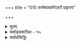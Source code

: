 +++
title = "015 तत्त्वेष्वाथर्वणेऽष्टौ प्रकृतय"

+++
<details><summary>मूलम्</summary>

तत्त्वेष्वाथर्वणेऽष्टौ प्रकृतय उदिताः षोडशान्ये विकारा निष्कर्षेदंपरेऽस्मिन् वचसि तदितरत्सर्वमावर्जनीयम् ।  
दृष्ट्वा सांख्यं पुराणादिकमपि बहुधा निर्वहन्त्येतदेके चिन्तासाफल्यमान्द्याच्छ्रमबहुलतयाऽप्यत्र तज्ज्ञैरुदासि ॥ १५ ॥
</details>

<details><summary>सर्वाङ्कषटीका - १५</summary>

‘तत्त्वसृष्ट्यैकरूप्यात्” इत्युक्तौ विरोधमाशङ्कय परिहरति – तत्त्वेष्वित्यादि । **आथर्वणे** = अथर्व- शाखासंबन्धिवाक्ये, **तत्त्वेषु** = चतुर्विंशतितत्त्वेषु अष्टौ प्रकृतयः, अन्ये षोडश विकाराः उदिताः । 'अष्टौ प्रकृतयः षोडश विकाराः' इत्याथर्वणी श्रुतिः ।  
चतुर्विंशति प्राकृततत्त्वेषु प्रकृति-महद्-अहङ्काराः, पञ्च तन्मात्राणि  
चेति मिलित्वा अष्टौ प्रकृतयः ।  
इतराणि षोडशतत्त्वानि विकृतयः इति गणितानि ।  
+++(१० इन्द्रियाणि, ५ भूतानि, मनः = १६। )+++


प्रकृतित-त्त्वम् आद्यम् ।  
ततो महत्तत्त्वम् ।  
ततोऽहङ्काराख्यं तत्त्वम् ।  
ततः सात्त्विकाहङ्कारात् एकादशेन्द्रियाणि,  
तामसाहङ्कारात् पञ्च तन्मात्राणि ।  
पञ्चतन्मात्रेभ्यः पञ्चभूतान्युत्पद्यन्त इति सांख्यानां प्रक्रिया । 

एवञ्च अन्तिमानि पञ्च भूतानि, एकादशेन्द्रियाणि च **केवल-विकृति-रूपाणि** = तत्त्वान्तरानुपादानानि । 

इतराण्य् अष्टौ **प्रकृतयः** = तत्त्वान्तरोपादानानि इति  
'अष्टौ प्रकृतयः षोडश विकाराः' इति गणना समञ्जसा भवति ।  

सिद्धान्ते तु शब्दतन्मात्राद् आकाशस्य, आकाशात् स्पर्शतन्मात्रस्योत्पत्तिरिति क्रमाङ्गीकारात्,  
पञ्चभूतेषु पृथिव्येकैव विकृतिरूपा ।  
इतराणि तु चत्वारि भूतानि प्रकृतिविकृतिरूपाणि ।  

ततश्च एकादशेन्द्रियाणि, पृथिवी चेति द्वादशतत्त्वानि केवलविकृतयः,  
शिष्टानि च द्वादश प्रकृतयो भवन्ति । 
तथा च द्वादश प्रकृतयः,  
द्वादश विकृतय इति सिद्धम् ।  

एवञ्च जगत्-सृष्टेर् ऐकरूप्यानङ्गीकार एव वरम्,  
श्रुतिविरोधस्य सुलभतया परिहारात् ॥ 

> ननु ' धाता यथा पूर्वमकल्पयत्' इत्य्-आदिना  
> सृष्टेर् ऐकरूप्यम् आवश्यकम् 

इति यद्याग्रहः, तत्राह- निष्कर्षेत्यादि ।  
'अष्टौ ' ' षोडश' इति संख्यानिर्देशेन  
इदं वाक्यं चतुर्विंशतितत्त्वेषु प्रकृति-विकृति-तत्त्व-विवेचनार्थम् एव प्रवृत्तमिति स्पष्टं भवति ।  
अतः अस्मिन् **वचसि** = ' अष्टौ प्रकृतयः' इत्यादिवाक्ये  
**निष्कर्षेदंपरे** = तत्त्व-स्वरूपाणां निष्कृष्य प्रदर्शनार्थम् एव  
प्रवृत्ते सति तद्-इतरत् **सर्वं** = तद्व्यतिरिक्तं तद्विरुद्धार्थ-प्रतिपादकं सर्वं वाक्यजातम्  
**आवर्जनीयम्** = आ सर्वथा त्याज्यम् ।  
अथवा तद्-अनुगुणतया नेयम् ।  
अथवा सृष्टि-प्रक्रियाऽनेकरूपेति वा अङ्गीकार्यम् । 

भवद्-उक्तसिद्धान्त-प्रक्रियैव साधीयसीति तु  
न सर्वथा युक्तम् ॥ 

एवम् आक्षेपे  
निर्दिष्टं समाधानं वक्तुम् अनिच्छन्  
औदासीन्यं सूचयति - दृष्ट्वेत्यादिना ।  

[[35]]

एवं विवादे **एके** = केचन **सांख्यं** = सांख्यशास्त्रम्, पुराणादिकम् अपि, आदिपदेन भारतादीतिहासग्रहणम्, दृष्ट्वा, 
**एतत्** = उक्ताथर्वणवाक्यम्, **बहुधा** = अनेकप्रकारेण **निर्वहन्ति** = श्रुतीनां परस्परविरोधो यथा न स्यात् तथा अर्थं प्रतिपादयन्ति ।  
किमर्थं भवतोऽत्रौदासीन्यमित्यत्राह - चिन्तेत्यादि ।  
**चिन्तायाः** = एतादृशविचारस्य, यत् **साफल्यंम्** =सफलता, तस्य **मान्द्यात्** = अत्यल्पत्वात् **श्रमबहुलतया** = श्रमस्यैवाधिक्याच्च **तत्र** = उक्तविषये, **तज्ज्ञैरपि** =तत्समाधानज्ञानवद्भिरप्यस्माभिः **उदासि** = औदासीन्यमूढम् ॥ 

> ननु ! कथमेवमौदासीन्यम्?  
> किं सृष्टेरैकरूप्यं मास्त्व् इत्य् आशयस् तर्हि ? 

इति चेत्;  

> पञ्च-भूतेषु एकैक-गुण-वृद्धि-दर्शनात्, पञ्च-तन्मात्रेभ्यः युगपत् पञ्च-भूतानाम् उत्पत्तेर् असंभवेन  
सांख्य-प्रक्रियायाः पूर्वम् एव निरासात्,  
सृष्टेर् ऐकरूप्यम् एव सिद्धान्तः ।  एवं सति वचनानां व्याख्यानेन  
महत् किं साधनीयम् ?  
वृथा-काल-हरण-मात्रम् 

इति भावः ।  

आशयश्च सर्वार्थसिद्धाव् उक्तः –  

> 'न प्रधानविरोधः स्याद्  
> ईदृशानवधारणे ।  
> इति शिक्षयितुं शिष्यान्  
> प्राचां क्वचिदनिश्चयः ॥' 

इति ।+++(5)+++ 

वस्तुतस्तु –  
चतुर्-विंशति-तत्त्वेषु मानुष-शरीरारम्भक-तत्त्व-गणनार्थं इयम् उक्तिर् आगता ।  
प्रकृतिमहदहङ्काराः, पञ्चभूतानि चेत्याहत्य अष्टौ  
शरीरोपादान-भूतानि प्रकृतयः । पञ्च-तन्मात्राणि, एकादशेन्द्रियाणि चेति षोडश शरीराश्रितानि,  
अत एव शरीरानारंभकाणि इति भावनया अष्टानां प्रकृतित्वं, षोडशानां विकृतिरूपत्वम् आथर्वणश्रुतेराशयः न्यायसिद्धाञ्जनादिषु द्रष्टव्यः ॥ १५ ॥+++(5)+++
</details>

<details><summary>सर्वार्थसिद्धिः</summary>

ननु तत्त्व-सृष्टौ क्रम-नियमो न संभवति 

> "आकाशम् इन्द्रियेष्व् इन्द्रियाणि तन्मात्रेषु" 

इति सुबालोपनिषदाम्नानात् ।  
अव्यवस्थिताश् च सृष्टि-व्यवहाराः पृथ्व्यादिषु दृश्यन्ते ।  
अतो यथाश्रुतं कल्पभेदात् सृष्टिभेदः स्याद् इत्य् अत्राह - तत्त्वेष्विति ॥  

अधीयते हि केचिदाथर्वणिकाः  

> "अष्टौ प्रकृतयः षोडश विकारा" 

इति ।  

+++(प्रकृति, महद्, अहङ्कारः, ५ तन्मात्राः = ८। )+++

+++(१० इन्द्रियाणि, ५ भूतानि, मनः = १६।)+++

अत्र तावद् अव्यक्त-महद्-अहङ्कार-तन्मात्राणां +++(अन्य-जनकत्वात्)+++ प्रकृतित्वम् अविगीतम् +++(सौबालोपनिषदि प्राक्तनवाक्येषु)+++।   

इन्द्रियेभ्यस् तत्त्वान्तरोत्पत्तिः  
श्रुत्य्-अन्तरेषु पुराणेषु वा  
न क्वचिद् दृश्यते ।  
+++(ततः, "आकाशम् इन्द्रियेष्व्" इत्य् अत्र न कार्य-कारण-भावो मन्तव्यः। )+++  
सौबाले च लयानुक्रमे पूर्वापर-वाक्यवद्  
इन्द्रिय-तन्मात्र-वाक्ययोर् न "लीयत" इति पदम् आवृत्तम् ।  

> एवं वाक्य-वैरूप्ये सत्य्  
अनुषङ्गात् वरम् अधिकरण-विभक्त्याऽपि संसर्ग-मात्र-ग्रहणम्  
+++("आकाशम् इन्द्रियेषु संसृज्यते" …)+++

इति स्थिते  
प्रकरणान्तरैक-कण्ठ्यं भवतीति  
+++(अन्यानुत्पादकत्वात्)+++ केवल-विकृतित्वम् इन्द्रियाणां युक्तम् ।  

भूतानां चाकाशादीनां चतुर्णां  
साक्षात् तन्-मात्र-द्वारेण वा तत्त्वान्तरोपादानत्वे  
प्रकृतयो विकृतयश्च पृथग् द्वादश स्युः ।  
+++(अव्यक्तम्, महद्, अहङ्कारः, ५ तन्मात्राः, ४ भूतानि = १२ प्रकृतयः। ११ इन्द्रियाणि, पृथिवी = १२ विकाराः। )+++  


ननूपबृंहणविशेषानुसारादिन्द्रियाणि शब्दादिगुणाश्च षोडशविकाराः, भूततन्मात्रभेदानादरेण प्रकृतयश्चाष्टावभ्युपगम्यन्ताम् । मैवम्; द्रव्यतत्त्वप्रकरणे गुणपरिगणनानौचित्यात्, गुणशब्देन च क्वचिद्गुणाश्रयविवक्षा स्यात् । गत्यभावे गुणविवक्षायामप्यत्र द्रव्यविवक्षोपपत्तेः । "आकाशाद्वायुः" इत्यादीन्यपि स्थूलसूक्ष्मभेदानादरेणेति समाधानम् । एवं स्थिते तामसाहङ्कारोत्पन्ने तन्मात्रपञ्चके भूतान्येकद्वित्रिचतुःपञ्चभिस्तन्मात्रैरारभ्यन्त इति सांख्याः । पूर्वपूर्वतन्मात्राणि उत्तरोत्तरतन्मात्रमेकैकं भूतं जनयन्ति इति पौराणिकाः । तत्राप्युत्तरोत्तरभूतसृष्टौ पूर्वपूर्वेषां तन्मात्राणां भृतानां वा सहकारित्वमिति पक्षभेदः । एवमन्योऽपि यथामति । तदिदमाह - दृष्ट्वेति । एतत् - इतरत्सर्ववाक्यजातमित्यर्थः । किमिति पूर्वाचार्यैरत्रोपेक्षितं तत्राह - चिन्तेति ।   

"न प्रधान-विरोधः स्याद्  
ईदृशानवधारणे" ।  
इति शिक्षयितुं शिष्यान्  
प्राचां क्वचिदनिश्चयः ॥ १५ ॥  

इति प्रकृतिविकृतिविभागचिन्ता ॥
</details>
